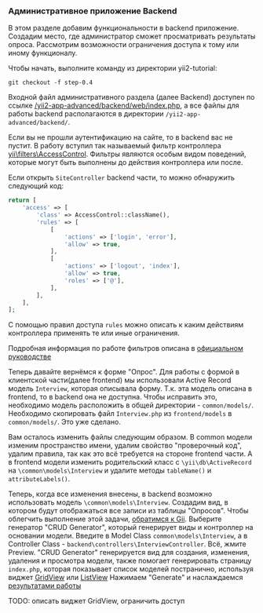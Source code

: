 ### Административное приложение Backend

В этом разделе добавим функциональности в backend приложение. Создадим место, где администратор сможет просматривать
результаты опроса. Рассмотрим возможности ограничения доступа к тому или иному функционалу.

Чтобы начать, выполните команду из директории yii2-tutorial:

```
git checkout -f step-0.4
```

Входной файл административного раздела (далее Backend) доступен по ссылке 
<a href="/yii2-app-advanced/backend/web/index.php?r=site/logout" target="_blank">
/yii2-app-advanced/backend/web/index.php</a>, а все файлы для работы backend располагаются в директории 
`/yii2-app-advanced/backend/`.
 
Если вы не прошли аутентификацию на сайте, то в backend вас не пустит. В работу вступил так называемый фильтр 
контроллера <a href="http://www.yiiframework.com/doc-2.0/yii-filters-accesscontrol.html" target="_blank">
yii\filters\AccessControl</a>. Фильтры являются особым видом поведений, которые могут быть выполнены до действия
контроллера или после.

Если открыть `SiteController` backend части, то можно обнаружить следующий код:
 
```php
return [
    'access' => [
        'class' => AccessControl::className(),
        'rules' => [
            [
                'actions' => ['login', 'error'],
                'allow' => true,
            ],
            [
                'actions' => ['logout', 'index'],
                'allow' => true,
                'roles' => ['@'],
            ],
        ],
    ],
];
```

С помощью правил доступа `rules` можно описать к каким действиям контроллера применять те или иные ограничения. 

<p class="alert alert-info">Подробная информация по работе фильтров описана в
<a href="https://github.com/yiisoft/yii2/blob/master/docs/guide-ru/structure-filters.md" target="_blank">официальном
руководстве</a>
</p>

Теперь давайте вернёмся к форме "Опрос". Для работы с формой в клиентской части(далее frontend) мы использовали 
Active Record модель `Interview`, которая описывала форму. Т.к. эта модель описана в frontend, то в backend
она не доступна. Чтобы исправить это, необходимо модель расположить в общей директории - `common/models/`. 
Необходимо скопировать файл `Interview.php` из `frontend/models` в `common/models/`. Это уже сделано.

Вам осталось изменить файлы следующим образом. В common модели изменим пространство имени, удалим свойство "проверочный
код", удалим правила, так как это всё требуется на стороне frontend части. А в frontend модели изменить 
родительский класс с `\yii\db\ActiveRecord` на `\common\models\Interview` и удалите методы `tableName()` и `attributeLabels()`.

Теперь, когда все изменения внесены, в backend возможно использовать модель `\common\models\Interview`. Создадим вид,
в котором будут отображаться все записи из таблицы "Опросов". Чтобы облегчить выполнение этой задачи, 
<a href="http://localhost:9000/yii2-app-advanced/backend/web/index.php?r=gii" target="_blank">обратимся к Gii</a>.
Выберите генератор "CRUD Generator", который генерирует виды и контроллер на основании модели. Введите в Model Class 
`common\models\Interview`, а в Controller Class - `backend\controllers\InterviewController`. Всё, жмите Preview.
"CRUD Generator" генерируется вид для создания, изменения, удаления и просмотра модели, также помогает генерировать 
страницу `index.php`, которая показывает список моделей постранично, используя виджет 
<a href="http://www.yiiframework.com/doc-2.0/yii-grid-gridview.html" target="_blank">GridView</a> или 
<a href="http://www.yiiframework.com/doc-2.0/yii-widgets-listview.html" target="_blank">ListView</a>
Нажимаем "Generate" и наслаждаемся <a href="/yii2-app-advanced/backend/web/index.php?r=interview" target="_blank">
результатами работы</a>



TODO: описать виджет GridView, ограничить доступ
 